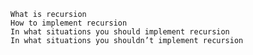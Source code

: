 
    What is recursion
    How to implement recursion
    In what situations you should implement recursion
    In what situations you shouldn’t implement recursion

